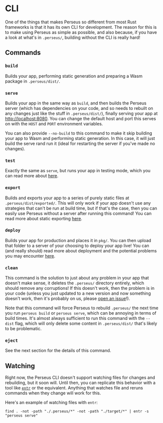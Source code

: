 # CLI

One of the things that makes Perseus so different from most Rust frameworks is that it has its own CLI for development. The reason for this is to make using Perseus as simple as possible, and also because, if you have a look at what's in `.perseus/`, building without the CLI is really hard!

## Commands

### `build`

Builds your app, performing static generation and preparing a Wasm package in `.perseus/dist/`.

### `serve`

Builds your app in the same way as `build`, and then builds the Perseus server (which has dependencies on your code, and so needs to rebuilt on any changes just like the stuff in `.perseus/dist/`), finally serving your app at <http://localhost:8080>. You can change the default host and port this serves on with the `HOST` and `PORT` environment variables.

You can also provide `--no-build` to this command to make it skip building your app to Wasm and performing static generation. In this case, it will just build the serve rand run it (ideal for restarting the server if you've made no changes).

### `test`

Exactly the same as `serve`, but runs your app in testing mode, which you can read more about [here](./testing/intro.md).

### `export`

Builds and exports your app to a series of purely static files at `.perseus/dist/exported/`. This will only work if your app doesn't use any strategies that can't be run at build time, but if that's the case, then you can easily use Perseus without a server after running this command! You can read more about static exporting [here](./exporting.md).

### `deploy`

Builds your app for production and places it in `pkg/`. You can then upload that folder to a server of your choosing to deploy your app live! You can (and really should) read more about deployment and the potential problems you may encounter [here](./deploying/intro.md).

### `clean`

This command is the solution to just about any problem in your app that doesn't make sense, it deletes the `.perseus/` directory entirely, which should remove any corruptions! If this doesn't work, then the problem is in your code (unless you just updated to a new version and now something doesn't work, then it's probably on us, please [open an issue](https://github.com/arctic-hen7/perseus)!).

Note that this command will force Perseus to rebuild `.perseus/` the next time you run `perseus build` or `perseus serve`, which can be annoying in terms of build times. It's almost always sufficient to run this command with the `--dist` flag, which will only delete some content in `.perseus/dist/` that's likely to be problematic.

### `eject`

See the next section for the details of this command.

## Watching

Right now, the Perseus CLI doesn't support watching files for changes and rebuilding, but it soon will. Until then, you can replicate this behavior with a tool like [`entr`](https://github.com/eradman/entr) or the equivalent. Anything that watches file and reruns commands when they change will work for this.

Here's an example of watching files with `entr`:

```
find . -not -path "./.perseus/*" -not -path "./target/*" | entr -s "perseus serve"
```
